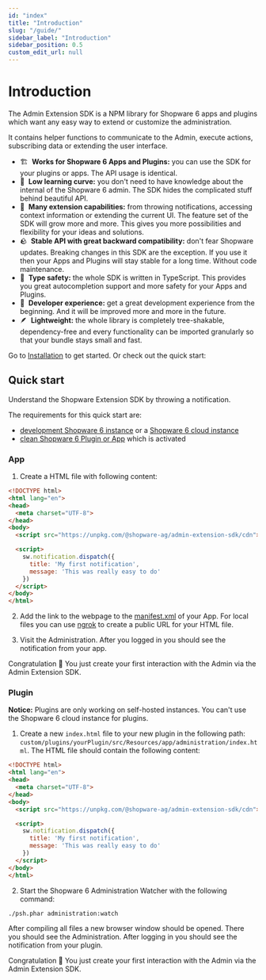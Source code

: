 ```yaml
---
id: "index"
title: "Introduction"
slug: "/guide/"
sidebar_label: "Introduction"
sidebar_position: 0.5
custom_edit_url: null
---
```


# Introduction

The Admin Extension SDK is a NPM library for Shopware 6 apps and plugins which want any easy way to extend or customize the administration.

It contains helper functions to communicate to the Admin, execute actions, subscribing data or extending the user interface.

- 🏗  **Works for Shopware 6 Apps and Plugins:** you can use the SDK for your plugins or apps. The API usage is identical.
- 🎢  **Low learning curve:** you don't need to have knowledge about the internal of the Shopware 6 admin. The SDK hides the complicated stuff behind beautiful API.
- 🧰  **Many extension capabilities:** from throwing notifications, accessing context information or extending the current UI. The feature set of the SDK will grow more and more. This gives you more possibilities and flexibility for your ideas and solutions.
- 🪨  **Stable API with great backward compatibility:** don't fear Shopware updates. Breaking changes in this SDK are the exception. If you use it then your Apps and Plugins will stay stable for a long time. Without code maintenance.
- 🧭  **Type safety:** the whole SDK is written in TypeScript. This provides you great autocompletion support and more safety for your Apps and Plugins.
- 💙  **Developer experience:** get a great development experience from the beginning. And it will be improved more and more in the future.
- 🪶  **Lightweight:** the whole library is completely tree-shakable, dependency-free and every functionality can be imported granularly so that your bundle stays small and fast.

Go to [Installation](./installation) to get started. Or check out the quick start:

## Quick start

Understand the Shopware Extension SDK by throwing a notification.

The requirements for this quick start are:
- [development Shopware 6 instance](https://developer.shopware.com/docs/guides/installation) or a [Shopware 6 cloud instance](https://www.shopware.com/en/products/shopware-cloud/)
- [clean Shopware 6 Plugin or App](https://developer.shopware.com/docs/guides/plugins/overview) which is activated

### App
1. Create a HTML file with following content:
```html
<!DOCTYPE html>
<html lang="en">
<head>
  <meta charset="UTF-8">
</head>
<body>
  <script src="https://unpkg.com/@shopware-ag/admin-extension-sdk/cdn"></script>

  <script>
    sw.notification.dispatch({
      title: 'My first notification',
      message: 'This was really easy to do'
    })
  </script>
</body>
</html>
```

2. Add the link to the webpage to the [manifest.xml](https://developer.shopware.com/docs/guides/plugins/apps/app-base-guide#manifest-file) of your App. For local files you can use [ngrok](https://ngrok.com/) to create a public URL for your HTML file.

3. Visit the Administration. After you logged in you should see the notification from your app.

Congratulation 🎉 You just create your first interaction with the Admin via the Admin Extension SDK.

### Plugin
**Notice:** Plugins are only working on self-hosted instances. You can't use the Shopware 6 cloud instance for plugins.

1. Create a new `index.html` file to your new plugin in the following path: `custom/plugins/yourPlugin/src/Resources/app/administration/index.html`. The HTML file should contain the following content:
```html
<!DOCTYPE html>
<html lang="en">
<head>
  <meta charset="UTF-8">
</head>
<body>
  <script src="https://unpkg.com/@shopware-ag/admin-extension-sdk/cdn"></script>

  <script>
    sw.notification.dispatch({
      title: 'My first notification',
      message: 'This was really easy to do'
    })
  </script>
</body>
</html>
```

2. Start the Shopware 6 Administration Watcher with the following command: 
```
./psh.phar administration:watch
```

After compiling all files a new browser window should be opened. There you should see the Administration. After logging in you should see the notification from your plugin.

Congratulation 🎉 You just create your first interaction with the Admin via the Admin Extension SDK.